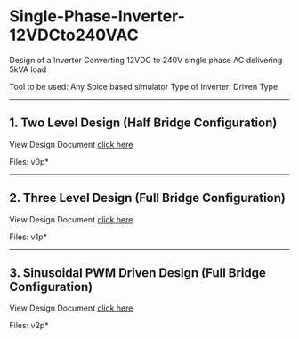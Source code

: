 # Single-Phase-Inverter-12VDCto240VAC
Design of a Inverter Converting 12VDC to 240V single phase AC delivering 5kVA load

Tool to be used: Any Spice based simulator
Type of Inverter: Driven Type

------------------
## 1. Two Level Design (Half Bridge Configuration)

View Design Document [click here](Two_Level_Design.md)

Files: v0p*

------------------
## 2. Three Level Design (Full Bridge Configuration)

View Design Document [click here](Three_Level_Design.md)

Files: v1p*

------------------
## 3. Sinusoidal PWM Driven Design (Full Bridge Configuration)

View Design Document [click here](Sinusoidal_PWM_Full-Bridge_Design.md)

Files: v2p*
